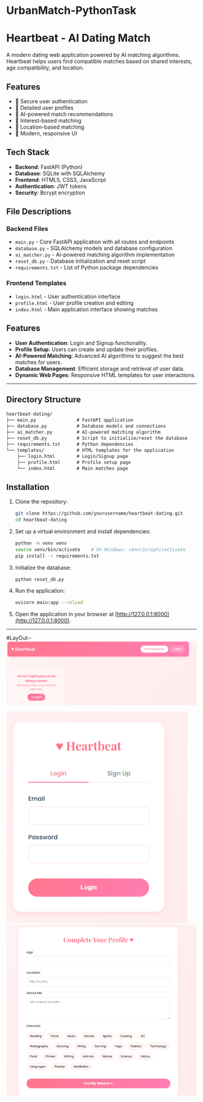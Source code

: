 # UrbanMatch-PythonTask
# Heartbeat - AI Dating Match

A modern dating web application powered by AI matching algorithms. Heartbeat helps users find compatible matches based on shared interests, age compatibility, and location.



## Features

- 🔐 Secure user authentication
- 👤 Detailed user profiles
- 💝 AI-powered match recommendations
- 🎯 Interest-based matching
- 📍 Location-based matching
- 💫 Modern, responsive UI

## Tech Stack

- **Backend**: FastAPI (Python)
- **Database**: SQLite with SQLAlchemy
- **Frontend**: HTML5, CSS3, JavaScript
- **Authentication**: JWT tokens
- **Security**: Bcrypt encryption


## File Descriptions

### Backend Files
- `main.py` - Core FastAPI application with all routes and endpoints
- `database.py` - SQLAlchemy models and database configuration
- `ai_matcher.py` - AI-powered matching algorithm implementation
- `reset_db.py` - Database initialization and reset script
- `requirements.txt` - List of Python package dependencies

### Frontend Templates
- `login.html` - User authentication interface
- `profile.html` - User profile creation and editing
- `index.html` - Main application interface showing matches



## Features

- **User Authentication**: Login and Signup functionality.
- **Profile Setup**: Users can create and update their profiles.
- **AI-Powered Matching**: Advanced AI algorithms to suggest the best matches for users.
- **Database Management**: Efficient storage and retrieval of user data.
- **Dynamic Web Pages**: Responsive HTML templates for user interactions.

---

## Directory Structure

```plaintext
heartbeat-dating/
├── main.py               # FastAPI application
├── database.py           # Database models and connections
├── ai_matcher.py         # AI-powered matching algorithm
├── reset_db.py           # Script to initialize/reset the database
├── requirements.txt      # Python dependencies
└── templates/            # HTML templates for the application
    ├── login.html        # Login/Signup page
    ├── profile.html      # Profile setup page
    └── index.html        # Main matches page
```



## Installation

1. Clone the repository:
   ```bash
   git clone https://github.com/yourusername/heartbeat-dating.git
   cd heartbeat-dating
   ```

2. Set up a virtual environment and install dependencies:
   ```bash
   python -m venv venv
   source venv/bin/activate    # On Windows: venv\Scripts\activate
   pip install -r requirements.txt
   ```

3. Initialize the database:
   ```bash
   python reset_db.py
   ```

4. Run the application:
   ```bash
   uvicorn main:app --reload
   ```

5. Open the application in your browser at [http://127.0.0.1:8000](http://127.0.0.1:8000).

---
#LayOut:-
![Homepage Screenshot](https://github.com/AaryanAnand10/UrbanMatch-PythonTask/blob/main/images/MaIn.png)


![Login Screenshot](https://github.com/AaryanAnand10/UrbanMatch-PythonTask/blob/main/images/login.png)
![Profile Screenshot](https://github.com/AaryanAnand10/UrbanMatch-PythonTask/blob/main/images/profile.png)
